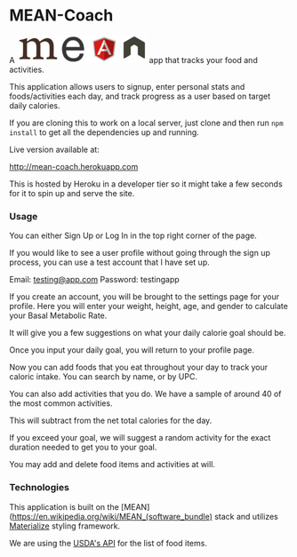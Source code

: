 MEAN-Coach
==================
A ![mean](mean_logo_small.jpg) app that tracks your food and activities.

This application allows users to signup, enter personal stats and foods/activities each day, and track progress as a user based on target daily calories.

If you are cloning this to work on a local server, just clone and then run `npm install` to get all the dependencies up and running.

Live version available at:

http://mean-coach.herokuapp.com

This is hosted by Heroku in a developer tier so it might take a few seconds for it to spin up and serve the site.

### Usage

You can either Sign Up or Log In in the top right corner of the page.


If you would like to see a user profile without going through the sign up process, you can use a test account that I have set up.

Email: testing@app.com
Password: testingapp

If you create an account, you will be brought to the settings page for your profile. Here you will enter your weight, height, age, and gender to calculate your Basal Metabolic Rate.

It will give you a few suggestions on what your daily calorie goal should be.

Once you input your daily goal, you will return to your profile page.

Now you can add foods that you eat throughout your day to track your caloric intake.  You can search by name, or by UPC.

You can also add activities that you do.  We have a sample of around 40 of the most common activities.

This will subtract from the net total calories for the day.

If you exceed your goal, we will suggest a random activity for the exact duration needed to get you to your goal.

You may add and delete food items and activities at will.



### Technologies

This application is built on the [MEAN](https://en.wikipedia.org/wiki/MEAN_(software_bundle) stack and utilizes [Materialize](http://materializecss.com/) styling framework.

We are using the [USDA's API](https://ndb.nal.usda.gov/ndb/api/doc) for the list of food items.
